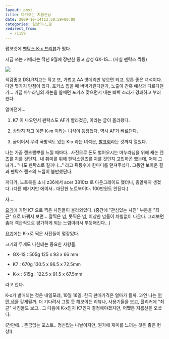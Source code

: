```yaml
---
layout: post
title: 다가오는 지름신님
date: 2009-10-14T13:50:58+00:00
categories: 일상의-느낌
redirect_from:
  - /1159
---
```




팝코넷에 <a title="[http://popco.net/zboard/view.php?id=just_arrived&amp;no=111]로 이동합니다." target="_blank" href="http://popco.net/zboard/view.php?id=just_arrived&amp;no=111">펜탁스 K-x 프리뷰</a>가 떴다.

지금 쓰는 카메라는 작년 9월에 장만한 중고 삼성 GX-1S... (사실 펜탁스 짝퉁)

![ ](/assets/media/http:__cfs9.tistory.com_upload_control_download.blog?fhandle=YmxvZzE5NTkyN0BmczkudGlzdG9yeS5jb206L2F0dGFjaC8wLzI0MDAwMDAwMDAwMC5qcGc%3D)

색감좋고 DSLR치고는 작고 또, 가볍고 AA 밧데리만 넣으면 되고, 암튼 좋은 녀석이다. 다만 몇가지 단점이 있다. 포커스 잡을 때 버벅거린다던가, 노출이 간혹 예상과 다르다던가... 가끔 마누라님의 캐논을 쓸때면 포커스 맞으면서 내는 삐삑 소리가 경쾌하고 부러웠다.

얼마전에...

 

1. K7 이 나오면서 펜탁스도 AF가 빨라졌군, 이라는 글이 올라왔다.

2. 상당히 작고 예쁜 K-m 이라는 녀석이 등장했다. 역시 AF가 빠르단다.

3. 곧이어서 무려 국방색도 있는 K-x 라는 녀석은, <a title="[http://발표회를 하는것은 펜탁스로서 5년만]로 이동합니다." target="_blank" href="http://%EB%B0%9C%ED%91%9C%ED%9A%8C%EB%A5%BC%20%ED%95%98%EB%8A%94%EA%B2%83%EC%9D%80%20%ED%8E%9C%ED%83%81%EC%8A%A4%EB%A1%9C%EC%84%9C%205%EB%85%84%EB%A7%8C">발표회</a>라는 것까지 열었다.

나는 가끔 렌즈뽐뿌를 느낄 때마다.. 사진으로 돈도 벌어오시는 마누라님을 위해 캐논 렌즈를 지를 것인지.. 내 취미를 위해 펜탁스렌즈를 지를 것인지 고민하곤 했는데, 어제 그녀가.. "나도 펜탁스로 갈까나..." 라고 뒤통수에 한마디를 던져주셨다. 그동안 보아온 결과 펜탁스 렌즈의 느낌이 볼만했단다.

게다가, 노트북을 소니 z36에서 acer 3810tz 로 다운그레이드 했더니, 총알까지 생겼다. (다른 얘기지만 에이서.. 대단한 노트북이다. 100만원도 안된다.)

자....

<a title="[http://www.flickr.com/cameras/pentax/k-7/]로 이동합니다." target="_blank" href="http://www.flickr.com/cameras/pentax/k-7/">요기</a>에 가면 K7 으로 찍은 사진들이 올라와있다. (중간에 "관심있는 사진" 부분을 "최근" 으로 바꿔서 보면... 잘찍은 넘, 못찍은 넘, 이상한 넘들이 차별없이 나온다. 그리보면 좀더 객관적으로 평가하게 되는 느낌이라서 뿌듯해진다...)

<a title="[http://www.flickr.com/photos/29738823@N02/]로 이동합니다." target="_blank" href="http://www.flickr.com/photos/29738823@N02/">요기</a>에는 K-x로 찍은 사진들이 몇장있다.

크기와 무게도 나한테는 중요한 사항들.

* GX-1S : 505g 125 x 93 x 66 mm

* K7 : 670g 130.5 x 96.5 x 72.5mm

* K-x : 515g : 122.5 x 91.5 x 67.5mm

라고 한다.

K-x가 발매되는 것은 내일모레, 10월 16일. 한국 판매가격은 얼마가 될까. 과연 나는 <a title="[http://www.mujinism.com/1116]로 이동합니다." target="_blank" href="http://www.camera-pentax.jp/k-x/">어떤 색</a>을 갖게될까. 더 기다려서 그럴 듯 해보이는 리뷰나, 사용기들을 보고, 플리커에 "최근" 사진들도 보고.. 그 다음에 K-x인지 K7인지 결정해야겠지만, 어쨌든 지름신은 오셨다.

(간만에... 뜬금없는 포스트.. 정신없는 나날이지만, 뭔가에 재미를 느끼는 것은 좋은 현상!)

<a href="http://jinto.pe.kr/968">

</a>


